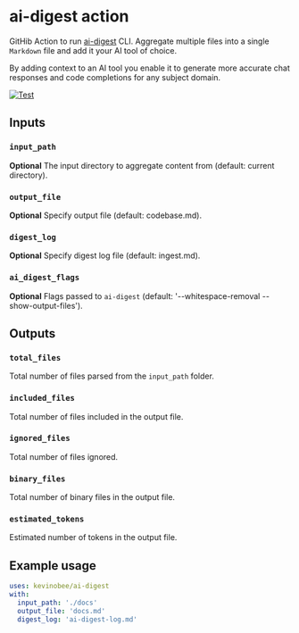 # ai-digest action

GitHib Action to run [ai-digest](https://github.com/khromov/ai-digest) CLI. Aggregate multiple files into a single `Markdown` file and add it your AI tool of choice. 

By adding context to an AI tool you enable it to generate more accurate chat responses and code completions for any subject domain.

[![Test](https://github.com/kevinobee/ai-digest/actions/workflows/test.yml/badge.svg?branch=main)](https://github.com/kevinobee/ai-digest/actions/workflows/test.yml)

## Inputs

### `input_path`

**Optional** The input directory to aggregate content from (default: current directory).

### `output_file`

**Optional** Specify output file (default: codebase.md).

### `digest_log`

**Optional** Specify digest log file (default: ingest.md).

### `ai_digest_flags`

**Optional** Flags passed to `ai-digest` (default: '--whitespace-removal --show-output-files').

## Outputs

### `total_files`

Total number of files parsed from the `input_path` folder.

### `included_files`

Total number of files included in the output file.

### `ignored_files`

Total number of files ignored.

### `binary_files`

Total number of binary files in the output file.

### `estimated_tokens`

Estimated number of tokens in the output file.

## Example usage

```yaml
uses: kevinobee/ai-digest
with:
  input_path: './docs'
  output_file: 'docs.md'
  digest_log: 'ai-digest-log.md'
```
